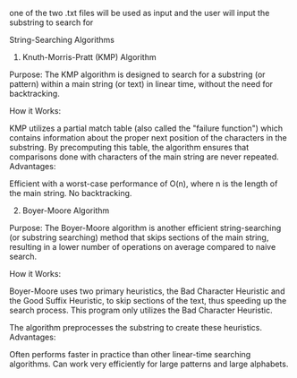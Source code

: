 one of the two .txt files will be used as input and the user will input the substring to search for

String-Searching Algorithms

1. Knuth-Morris-Pratt (KMP) Algorithm

Purpose: The KMP algorithm is designed to search for a substring (or pattern) within a main string (or text) in linear time, without the need for backtracking.

How it Works:

KMP utilizes a partial match table (also called the "failure function") which contains information about the proper next position of the characters in the substring.
By precomputing this table, the algorithm ensures that comparisons done with characters of the main string are never repeated.
Advantages:

Efficient with a worst-case performance of O(n), where n is the length of the main string.
No backtracking.

2. Boyer-Moore Algorithm

Purpose: The Boyer-Moore algorithm is another efficient string-searching (or substring searching) method that skips sections of the main string, resulting in a lower number of operations on average compared to naive search.

How it Works:

Boyer-Moore uses two primary heuristics, the Bad Character Heuristic and the Good Suffix Heuristic, to skip sections of the text, thus speeding up the search process. This program only utilizes the Bad Character Heuristic.

The algorithm preprocesses the substring to create these heuristics.
Advantages:

Often performs faster in practice than other linear-time searching algorithms.
Can work very efficiently for large patterns and large alphabets.

